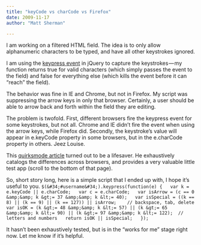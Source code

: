 ```yaml
---
title: "keyCode vs charCode vs Firefox"
date: 2009-11-17
author: "Matt Sherman"

---
```


I am working on a filtered HTML field. The idea is to only allow alphanumeric characters to be typed, and have all other keystrokes ignored.

I am using the [keypress event](http://docs.jquery.com/Events/keypress) in jQuery to capture the keystrokes — my function returns true for valid characters (which simply passes the event to the field) and false for everything else (which kills the event before it can “reach” the field).

The behavior was fine in IE and Chrome, but not in Firefox. My script was suppressing the arrow keys in only that browser. Certainly, a user should be able to arrow back and forth within the field they are editing.

The problem is twofold. First, different browsers fire the keypress event for some keystrokes, but not all. Chrome and IE didn’t fire the event when using the arrow keys, while Firefox did. Secondly, the keystroke’s value will appear in e.keyCode property in some browsers, but in the e.charCode property in others. Jeez Louise.

This [quirksmode article](http://www.quirksmode.org/js/keys.html) turned out to be a lifesaver. He exhaustively catalogs the differences across browsers, and provides a very valuable little test app (scroll to the bottom of that page).

So, short story long, here is a simple script that I ended up with, I hope it’s useful to you.
`$(&#34;#username&#34;).keypress(function(e) {  
	var k = e.keyCode || e.charCode;  
	var c = e.charCode;  
	var isArrow = (c == 0 &amp;&amp; k &gt;= 37 &amp;&amp; k &lt;= 40);  
	var isSpecial = ((k == 8) || (k == 9) || (k == 127)) || isArrow;	// backspace, tab, delete  
	var isOK = (k &gt;= 48 &amp;&amp; k &lt;= 57) || (k &gt;= 65 &amp;&amp; k &lt;= 90) || (k &gt;= 97 &amp;&amp; k &lt;= 122);  // letters and numbers  
	return isOK || isSpecial;  
});`

It hasn’t been exhaustively tested, but is in the “works for me” stage right now. Let me know if it’s helpful.
